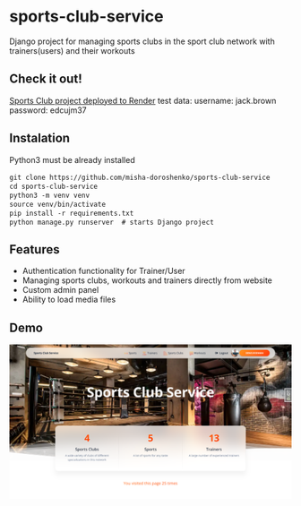 # sports-club-service

Django project for managing sports clubs in the sport club network with trainers(users) and their workouts

## Check it out!
[Sports Club project deployed to Render](https://sports-club-service.onrender.com/)
test data:
username: jack.brown
password: edcujm37

## Instalation

Python3 must be already installed

```shell
git clone https://github.com/misha-doroshenko/sports-club-service
cd sports-club-service
python3 -m venv venv
source venv/bin/activate
pip install -r requirements.txt
python manage.py runserver  # starts Django project
```

## Features

* Authentication functionality for Trainer/User
* Managing sports clubs, workouts and trainers directly from website
* Custom admin panel
* Ability to load media files

## Demo

![Website Interface](demo.png)